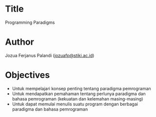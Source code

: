 # Title
Programming Paradigms

# Author
Jozua Ferjanus Palandi (jozuafp@stiki.ac.id)

# Objectives
* Untuk mempelajari konsep penting tentang paradigma pemrograman
* Untuk mendapatkan pemahaman tentang perlunya paradigma dan bahasa pemrograman (kekuatan dan kelemahan masing-masing)
* Untuk dapat memulai menulis suatu program dengan berbagai paradigma dan bahasa pemrograman

